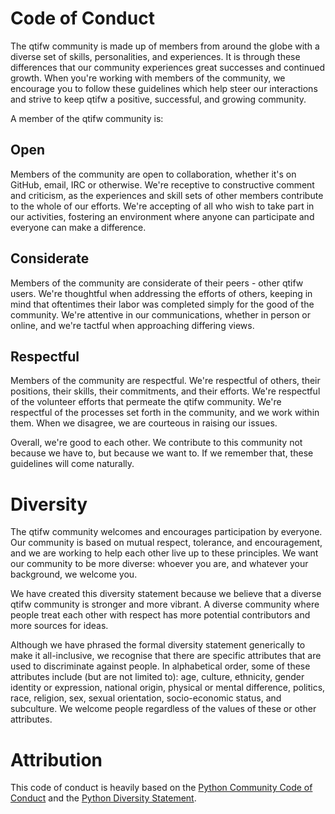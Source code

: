 # Code of Conduct

The qtifw community is made up of members from around the globe with a diverse set of skills, personalities, and experiences. It is through these differences that our community experiences great successes and continued growth. When you're working with members of the community, we encourage you to follow these guidelines which help steer our interactions and strive to keep qtifw a positive, successful, and growing community.

A member of the qtifw community is:

## Open

Members of the community are open to collaboration, whether it's on GitHub, email, IRC or otherwise. We're receptive to constructive comment and criticism, as the experiences and skill sets of other members contribute to the whole of our efforts. We're accepting of all who wish to take part in our activities, fostering an environment where anyone can participate and everyone can make a difference.

## Considerate

Members of the community are considerate of their peers - other qtifw users. We're thoughtful when addressing the efforts of others, keeping in mind that oftentimes their labor was completed simply for the good of the community. We're attentive in our communications, whether in person or online, and we're tactful when approaching differing views.

## Respectful

Members of the community are respectful. We're respectful of others, their positions, their skills, their commitments, and their efforts. We're respectful of the volunteer efforts that permeate the qtifw community. We're respectful of the processes set forth in the community, and we work within them. When we disagree, we are courteous in raising our issues.

Overall, we're good to each other. We contribute to this community not because we have to, but because we want to. If we remember that, these guidelines will come naturally.

# Diversity

The qtifw community welcomes and encourages participation by everyone. Our community is based on mutual respect, tolerance, and encouragement, and we are working to help each other live up to these principles. We want our community to be more diverse: whoever you are, and whatever your background, we welcome you.

We have created this diversity statement because we believe that a diverse qtifw community is stronger and more vibrant. A diverse community where people treat each other with respect has more potential contributors and more sources for ideas.

Although we have phrased the formal diversity statement generically to make it all-inclusive, we recognise that there are specific attributes that are used to discriminate against people. In alphabetical order, some of these attributes include (but are not limited to): age, culture, ethnicity, gender identity or expression, national origin, physical or mental difference, politics, race, religion, sex, sexual orientation, socio-economic status, and subculture. We welcome people regardless of the values of these or other attributes.

# Attribution

This code of conduct is heavily based on the [Python Community Code of Conduct](https://www.python.org/psf/codeofconduct/) and the [Python Diversity Statement](https://www.python.org/community/diversity/).
